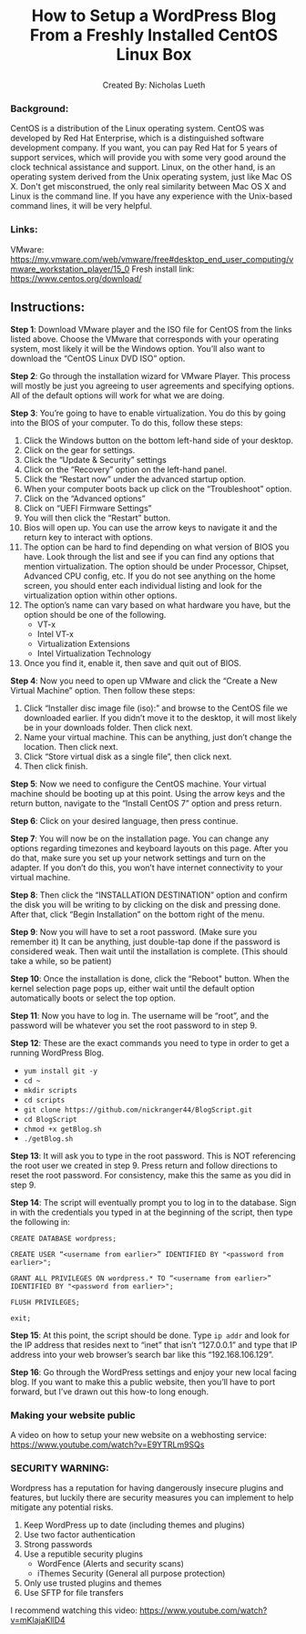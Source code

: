 # <p align="center"> How to Setup a WordPress Blog From a Freshly Installed CentOS Linux Box </p>
<p align="center"> Created By: Nicholas Lueth </p>

### Background: 
CentOS is a distribution of the Linux operating system. CentOS was developed by Red Hat Enterprise, which is a distinguished software development company. If you want, you can pay Red Hat for 5 years of support services, which will provide you with some very good around the clock technical assistance and support. Linux, on the other hand, is an operating system derived from the Unix operating system, just like Mac OS X. Don't get misconstrued, the only real similarity between Mac OS X and Linux is the command line. If you have any experience with the Unix-based command lines, it will be very helpful.

### Links:
VMware: https://my.vmware.com/web/vmware/free#desktop_end_user_computing/vmware_workstation_player/15_0 
Fresh install link: https://www.centos.org/download/ 

## Instructions:
**Step 1**: 
Download VMware player and the ISO file for CentOS from the links listed above. Choose the VMware that corresponds with your operating system, most likely it will be the Windows option. You’ll also want to download the “CentOS Linux DVD ISO” option.

**Step 2**: 
Go through the installation wizard for VMware Player. This process will mostly be just you agreeing to user agreements and specifying options. All of the default options will work for what we are doing.

**Step 3**: 
You’re going to have to enable virtualization. You do this by going into the BIOS of your computer. To do this, follow these steps:
1.  Click the Windows button on the bottom left-hand side of your desktop.
2.  Click on the gear for settings.
3.  Click the “Update & Security” settings
4.	Click on the “Recovery” option on the left-hand panel.
5. 	Click the “Restart now” under the advanced startup option.
6. 	When your computer boots back up click on the “Troubleshoot” option.
7. 	Click on the “Advanced options”
8. 	Click on “UEFI Firmware Settings”
9. 	You will then click the “Restart”  button.
10.	Bios will open up. You can use the arrow keys to navigate it and the return key to interact with options. 
11.	The option can be hard to find depending on what version of BIOS you have. Look through the list and see if you can find any options that mention virtualization. The option should be under Processor, Chipset, Advanced CPU config, etc. If you do not see anything on the home screen, you should enter each individual listing and look for the virtualization option within other options.
12.	The option’s name can vary based on what hardware you have, but the option should be one of the following.
    - VT-x
    - Intel VT-x
    - Virtualization Extensions
    - Intel Virtualization Technology
13.	Once you find it, enable it, then save and quit out of BIOS.

**Step 4**: 
Now you need to open up VMware and click the “Create a New Virtual Machine” option. Then follow these steps:
1.	Click “Installer disc image file (iso):” and browse to the CentOS file we downloaded earlier. If you didn’t move it to the desktop, it will most likely be in your downloads folder. Then click next.
2.	Name your virtual machine. This can be anything, just don’t change the location. Then click next.
3.	Click “Store virtual disk as a single file”, then click next.
4.	Then click finish.

**Step 5**: 
Now we need to configure the CentOS machine. Your virtual machine should be booting up at this point. Using the arrow keys and the return button, navigate to the “Install CentOS 7” option and press return.

**Step 6**: 
Click on your desired language, then press continue.

**Step 7**: 
You will now be on the installation page. You can change any options regarding timezones and keyboard layouts on this page. After you do that, make sure you set up your network settings and turn on the adapter. If you don’t do this, you won’t have internet connectivity to your virtual machine.

**Step 8**: 
Then click the “INSTALLATION DESTINATION” option and confirm the disk you will be writing to by clicking on the disk and pressing done. After that, click “Begin Installation” on the bottom right of the menu.

**Step 9**: 
Now you will have to set a root password. (Make sure you remember it) It can be anything, just double-tap done if the password is considered weak. Then wait until the installation is complete. (This should take a while, so be patient)

**Step 10**: 
Once the installation is done, click the “Reboot" button. When the kernel selection page pops up, either wait until the default option automatically boots or select the top option.

**Step 11**: 
Now you have to log in. The username will be “root”, and the password will be whatever you set the root password to in step 9. 

**Step 12**: 
These are the exact commands you need to type in order to get a running WordPress Blog.
-	`yum install git -y`
-	`cd ~`
-	`mkdir scripts`
-	`cd scripts`
-	`git clone https://github.com/nickranger44/BlogScript.git`
-	`cd BlogScript`
-	`chmod +x getBlog.sh`
-	`./getBlog.sh`

**Step 13**: 
It will ask you to type in the root password. This is NOT referencing the root user we created in step 9. Press return and follow directions to reset the root password. For consistency, make this the same as you did in step 9.

**Step 14**: 
The script will eventually prompt you to log in to the database. Sign in with the credentials you typed in at the beginning of the script, then type the following in:
``` 
CREATE DATABASE wordpress;

CREATE USER “<username from earlier>” IDENTIFIED BY "<password from earlier>";

GRANT ALL PRIVILEGES ON wordpress.* TO “<username from earlier>” IDENTIFIED BY "<password from earlier>";

FLUSH PRIVILEGES;

exit;
```
**Step 15**: 
At this point, the script should be done. Type `ip addr` and look for the IP address that resides next to “inet” that isn’t “127.0.0.1” and type that IP address into your web browser’s search bar like this “192.168.106.129”.

**Step 16**: 
Go through the WordPress settings and enjoy your new local facing blog. If you want to make this a public website, then you’ll have to port forward, but I’ve drawn out this how-to long enough.

### Making your website public
A video on how to setup your new website on a webhosting service: https://www.youtube.com/watch?v=E9YTRLm9SQs

### SECURITY WARNING:
Wordpress has a reputation for having dangerously insecure plugins and features, but luckily there are security measures you can implement to help mitigate any potential risks. 
1. Keep WordPress up to date (including themes and plugins)
2. Use two factor authentication
3. Strong passwords
4. Use a reputible security plugins
    * WordFence (Alerts and security scans)
    * iThemes Security (General all purpose protection)
5. Only use trusted plugins and themes
6. Use SFTP for file transfers

I recommend watching this video:
https://www.youtube.com/watch?v=mKlajaKllD4
